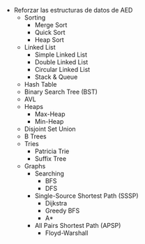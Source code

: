 + Reforzar las estructuras de datos de AED
	+ Sorting
		+ Merge Sort
		+ Quick Sort
		+ Heap Sort
	+ Linked List
		+ Simple Linked List
		+ Double Linked List
		+ Circular Linked List
		+ Stack & Queue
	+ Hash Table 
	+ Binary Search Tree (BST)
	+ AVL
	+ Heaps
		+ Max-Heap
		+ Min-Heap
	+ Disjoint Set Union
	+ B Trees
	+ Tries
		+ Patricia Trie
		+ Suffix Tree
	+ Graphs
		+ Searching
			+ BFS
			+ DFS
		+ Single-Source Shortest Path (SSSP)
			+ Dijkstra
			+ Greedy BFS
			+ A*
		+ All Pairs Shortest Path (APSP)
			+ Floyd-Warshall